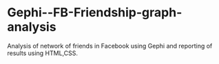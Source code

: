 # Gephi--FB-Friendship-graph-analysis

Analysis of network of friends in Facebook using Gephi and reporting of results using HTML,CSS.
